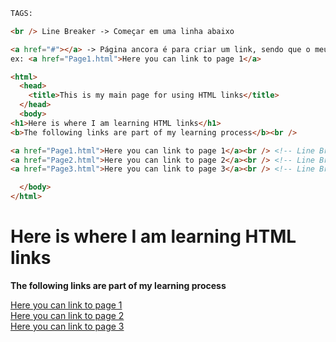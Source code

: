 ```html
TAGS:

<br /> Line Breaker -> Começar em uma linha abaixo

<a href="#"></a> -> Página ancora é para criar um link, sendo que o meu titulo será "Here you can link to page 1"
ex: <a href="Page1.html">Here you can link to page 1</a>

<html>
  <head>
    <title>This is my main page for using HTML links</title>
  </head>
  <body>
<h1>Here is where I am learning HTML links</h1>
<b>The following links are part of my learning process</b><br />

<a href="Page1.html">Here you can link to page 1</a><br /> <!-- Line Breaker + Link Anchor -->
<a href="Page2.html">Here you can link to page 2</a><br /> <!-- Line Breaker + Link Anchor -->
<a href="Page3.html">Here you can link to page 3</a><br /> <!-- Line Breaker + Link Anchor -->

  </body>
</html>
```

<html>
  <head>
    <title>This is my main page for using HTML links</title>
  </head>
  <body>
<h1>Here is where I am learning HTML links</h1>
<b>The following links are part of my learning process</b><br />

<a href="Page1.html">Here you can link to page 1</a><br /> <!-- Line Breaker + Link Anchor -->
<a href="Page2.html">Here you can link to page 2</a><br /> <!-- Line Breaker + Link Anchor -->
<a href="Page3.html">Here you can link to page 3</a><br /> <!-- Line Breaker + Link Anchor -->

  </body>
</html>
